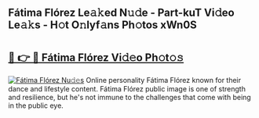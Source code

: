 ## Fátima Flórez Le𝚊𝚔ed N𝚞𝚍e - Part-kuT Vi𝚍eo Le𝚊𝚔s - H𝚘t O𝚗lyf𝚊ns Ph𝚘tos xWn0S

# <h2><a href="http://hf644t.feru.top/?c=F%c3%a1tima+Fl%c3%b3rez">🔗 👉 🔴 Fátima Flórez Vi𝚍𝚎o Ph𝚘t𝚘𝚜</a></h2>

[![Fátima Flórez Nu𝚍𝚎s](https://i.imgur.com/0TWrTi3.gif)](http://hf644t.feru.top/?c=F%c3%a1tima+Fl%c3%b3rez)
Online personality Fátima Flórez known for their dance and lifestyle content. Fátima Flórez public image is one of strength and resilience, but he's not immune to the challenges that come with being in the public eye. 
